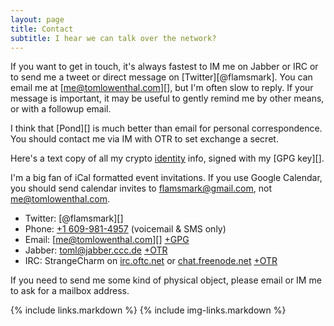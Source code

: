```yaml
---
layout: page
title: Contact
subtitle: I hear we can talk over the network?
---
```


<!--<img class="flex-illustration" src="{{site.url}}/img/tom-lowenthal.jpg" alt="Photo of Tom Lowenthal">-->

If you want to get in touch, it's always fastest to IM me on Jabber or IRC or to send me a tweet or direct message on [Twitter][@flamsmark]. You can email me at [me@tomlowenthal.com][], but I'm often slow to reply. If your message is important, it may be useful to gently remind me by other means, or with a followup email.

I think that [Pond][] is much better than email for personal correspondence. You should contact me via IM with OTR to set exchange a secret.

Here's a text copy of all my crypto [identity]({{site.url}}/crypto.html) info, signed with my [GPG key][].

I'm a big fan of iCal formatted event invitations. If you use Google Calendar, you should send calendar invites to <flamsmark@gmail.com>, not me@tomlowenthal.com.
   
* Twitter: [@flamsmark][]  
* Phone: [+1 609-981-4957](tel:1-609-981-4957) (voicemail & SMS only)  
* Email: [me@tomlowenthal.com][] [+GPG]({{site.url}}/id.txt)  
* Jabber: [toml@jabber.ccc.de](xmpp://toml@jabber.ccc.de) [+OTR]({{site.url}}/id.txt)  
* IRC: StrangeCharm on [irc.oftc.net](ircs://irc.oftc.net:6697) or [chat.freenode.net](ircs://irc.mozilla.org:6697) [+OTR]({{site.url}}/id.txt)

If you need to send me some kind of physical object, please email or IM me to ask for a mailbox address.   
   
   {% include links.markdown %}
   {% include img-links.markdown %}
